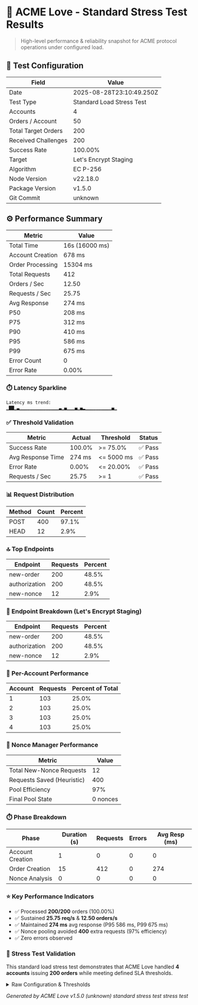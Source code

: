 # 🚀 ACME Love - Standard Stress Test Results

> High-level performance & reliability snapshot for ACME protocol operations under configured load.

## 🧪 Test Configuration

| Field               | Value                     |
| ------------------- | ------------------------- |
| Date                | 2025-08-28T23:10:49.250Z  |
| Test Type           | Standard Load Stress Test |
| Accounts            | 4                         |
| Orders / Account    | 50                        |
| Total Target Orders | 200                       |
| Received Challenges | 200                       |
| Success Rate        | 100.00%                   |
| Target              | Let's Encrypt Staging     |
| Algorithm           | EC P-256                  |
| Node Version        | v22.18.0                  |
| Package Version     | v1.5.0                    |
| Git Commit          | unknown                   |

## ⚙️ Performance Summary

| Metric           | Value          |
| ---------------- | -------------- |
| Total Time       | 16s (16000 ms) |
| Account Creation | 678 ms         |
| Order Processing | 15304 ms       |
| Total Requests   | 412            |
| Orders / Sec     | 12.50          |
| Requests / Sec   | 25.75          |
| Avg Response     | 274 ms         |
| P50              | 208 ms         |
| P75              | 312 ms         |
| P90              | 410 ms         |
| P95              | 586 ms         |
| P99              | 675 ms         |
| Error Count      | 0              |
| Error Rate       | 0.00%          |

### ⏱️ Latency Sparkline

```
Latency ms trend:
▁▇▇▁▃▁▁▁▁▁▁▁▁▁▁▁▁▁▁▁▃▁▄▁▁▁▄▁▄▂▁▁▁▁▁▁▁▁▁▁▄▁
```

### ✅ Threshold Validation

| Metric            | Actual | Threshold  | Status  |
| ----------------- | ------ | ---------- | ------- |
| Success Rate      | 100.0% | >= 75.0%   | ✅ Pass |
| Avg Response Time | 274 ms | <= 5000 ms | ✅ Pass |
| Error Rate        | 0.00%  | <= 20.00%  | ✅ Pass |
| Requests / Sec    | 25.75  | >= 1       | ✅ Pass |

### 📊 Request Distribution

| Method | Count | Percent |
| ------ | ----- | ------- |
| POST   | 400   | 97.1%   |
| HEAD   | 12    | 2.9%    |

### 🔝 Top Endpoints

| Endpoint      | Requests | Percent |
| ------------- | -------- | ------- |
| new-order     | 200      | 48.5%   |
| authorization | 200      | 48.5%   |
| new-nonce     | 12       | 2.9%    |

### 🧩 Endpoint Breakdown (Let's Encrypt Staging)

| Endpoint      | Requests | Percent |
| ------------- | -------- | ------- |
| new-order     | 200      | 48.5%   |
| authorization | 200      | 48.5%   |
| new-nonce     | 12       | 2.9%    |

### 👥 Per-Account Performance

| Account | Requests | Percent of Total |
| ------- | -------- | ---------------- |
| 1       | 103      | 25.0%            |
| 2       | 103      | 25.0%            |
| 3       | 103      | 25.0%            |
| 4       | 103      | 25.0%            |

### 🔐 Nonce Manager Performance

| Metric                     | Value    |
| -------------------------- | -------- |
| Total New-Nonce Requests   | 12       |
| Requests Saved (Heuristic) | 400      |
| Pool Efficiency            | 97%      |
| Final Pool State           | 0 nonces |

### ⏱️ Phase Breakdown

| Phase            | Duration (s) | Requests | Errors | Avg Resp (ms) |
| ---------------- | ------------ | -------- | ------ | ------------- |
| Account Creation | 1            | 0        | 0      | 0             |
| Order Creation   | 15           | 412      | 0      | 274           |
| Nonce Analysis   | 0            | 0        | 0      | 0             |

### ⭐ Key Performance Indicators

- ✅ Processed **200/200** orders (100.00%)
- ✅ Sustained **25.75 req/s** & **12.50 orders/s**
- ✅ Maintained **274 ms** avg response (P95 586 ms, P99 675 ms)
- ✅ Nonce pooling avoided **400** extra requests (97% efficiency)
- ✅ Zero errors observed

### 🧾 Stress Test Validation

This standard load stress test demonstrates that ACME Love handled **4 accounts** issuing **200 orders** while meeting defined SLA thresholds.

<details><summary>Raw Configuration & Thresholds</summary>

```json
{
  "name": "Standard Stress Test",
  "TOTAL_ACCOUNTS": 4,
  "ORDERS_PER_ACCOUNT": 50,
  "TOTAL_ORDERS": 200,
  "batchSize": 10,
  "thresholds": {
    "minSuccessRate": 0.75,
    "maxAvgResponseTimeMs": 5000,
    "maxErrorRate": 0.2,
    "minRequestsPerSecond": 1
  }
}
```

</details>

_Generated by ACME Love v1.5.0 (unknown) standard stress test stress test_
